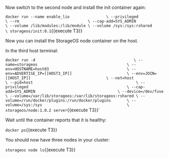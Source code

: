 Now switch to the second node and install the init container again:

`docker run --name enable_lio                \
           --privileged                      \
           --rm                              \
           --cap-add=SYS_ADMIN               \
           --volume /lib/modules:/lib/module \
           --volume /sys:/sys:rshared        \
           storageos/init:0.1`{{execute T3}}

Now you can install the StorageOS node container on the host.

In the third host terminal:

`docker run -d                                           \
  --name=storageos                                       \
  --env=HOSTNAME=host03                                  \
  --env=ADVERTISE_IP=[[HOST3_IP]]                        \
  --env=JOIN=[[HOST_IP]]                                 \
  --net=host                                             \
  --pid=host                                             \
  --privileged                                           \
  --cap-add=SYS_ADMIN                                    \
  --device=/dev/fuse                                     \
  --volume=/var/lib/storageos:/var/lib/storageos:rshared \
  --volume=/run/docker/plugins:/run/docker/plugins       \
  --volume=/sys:/sys                                     \
  storageos/node:1.0.2 server`{{execute T3}}`

Wait until the container reports that it is healthy:

`docker ps`{{execute T3}}

You should now have three nodes in your cluster:

`storageos node ls`{{execute T3}}
